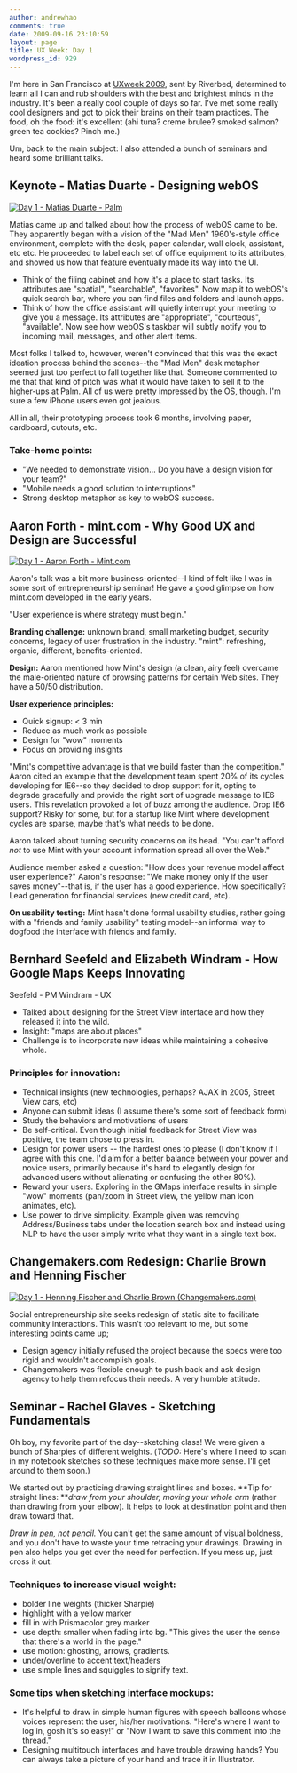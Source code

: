 ```yaml
---
author: andrewhao
comments: true
date: 2009-09-16 23:10:59
layout: page
title: UX Week: Day 1
wordpress_id: 929
---
```


I'm here in San Francisco at [UXweek 2009](http://uxweek.com), sent by Riverbed, determined to learn all I can and rub shoulders with the best and brightest minds in the industry. It's been a really cool couple of days so far. I've met some really cool designers and got to pick their brains on their team practices. The food, oh the food: it's excellent (ahi tuna? creme brulee? smoked salmon? green tea cookies? Pinch me.)

Um, back to the main subject: I also attended a bunch of seminars and heard some brilliant talks.

## Keynote - Matias Duarte - Designing webOS

[![Day 1 - Matias Duarte - Palm](http://farm4.static.flickr.com/3497/3924614801_c437467920.jpg)](http://www.flickr.com/photos/39980698@N02/3924614801/)

Matias came up and talked about how the process of webOS came to be. They apparently began with a vision of the "Mad Men" 1960's-style office environment, complete with the desk, paper calendar, wall clock, assistant, etc etc. He proceeded to label each set of office equipment to its attributes, and showed us how that feature eventually made its way into the UI.

* Think of the filing cabinet and how it's a place to start tasks. Its attributes are "spatial", "searchable", "favorites". Now map it to webOS's quick search bar, where you can find files and folders and launch apps.
* Think of how the office assistant will quietly interrupt your meeting to give you a message. Its attributes are "appropriate", "courteous", "available". Now see how webOS's taskbar will subtly notify you to incoming mail, messages, and other alert items.

Most folks I talked to, however, weren't convinced that this was the exact ideation process behind the scenes--the "Mad Men" desk metaphor seemed just too perfect to fall together like that. Someone commented to me that that kind of pitch was what it would have taken to sell it to the higher-ups at Palm. All of us were pretty impressed by the OS, though. I'm sure a few iPhone users even got jealous.

All in all, their prototyping process took 6 months, involving paper, cardboard, cutouts, etc.

### Take-home points:

* "We needed to demonstrate vision... Do you have a design vision for your team?"	
* "Mobile needs a good solution to interruptions"
* Strong desktop metaphor as key to webOS success.

## Aaron Forth - mint.com - Why Good UX and Design are Successful

[![Day 1 - Aaron Forth - Mint.com](http://farm4.static.flickr.com/3453/3925402006_cc39f62003.jpg)](http://www.flickr.com/photos/39980698@N02/3925402006/)

Aaron's talk was a bit more business-oriented--I kind of felt like I was in some sort of entrepreneurship seminar! He gave a good glimpse on how mint.com developed in the early years.

"User experience is where strategy must begin."

**Branding challenge:** unknown brand, small marketing budget, security concerns, legacy of user frustration in the industry. "mint": refreshing, organic, different, benefits-oriented.

**Design:** Aaron mentioned how Mint's design (a clean, airy feel) overcame the male-oriented nature of browsing patterns for certain Web sites. They have a 50/50 distribution.

**User experience principles:**

* Quick signup: < 3 min
* Reduce as much work as possible
* Design for "wow" moments
* Focus on providing insights

"Mint's competitive advantage is that we build faster than the competition." Aaron cited an example that the development team spent 20% of its cycles developing for IE6--so they decided to drop support for it, opting to degrade gracefully and provide the right sort of upgrade message to IE6 users. This revelation provoked a lot of buzz among the audience. Drop IE6 support? Risky for some, but for a startup like Mint where development cycles are sparse, maybe that's what needs to be done.

Aaron talked about turning security concerns on its head. "You can't afford _not_ to use Mint with your account information spread all over the Web."

Audience member asked a question: "How does your revenue model affect user experience?" Aaron's response: "We make money only if the user saves money"--that is, if the user has a good experience. How specifically? Lead generation for financial services (new credit card, etc).

**On usability testing:** Mint hasn't done formal usability studies, rather going with a "friends and family usability" testing model--an informal way to dogfood the interface with friends and family.

## Bernhard Seefeld and Elizabeth Windram - How Google Maps Keeps Innovating

Seefeld - PM
Windram - UX

* Talked about designing for the Street View interface and how they released it into the wild.
* Insight: "maps are about places"
* Challenge is to incorporate new ideas while maintaining a cohesive whole.

### Principles for innovation:

* Technical insights (new technologies, perhaps? AJAX in 2005, Street View cars, etc)
* Anyone can submit ideas (I assume there's some sort of feedback form)
* Study the behaviors and motivations of users
* Be self-critical. Even though initial feedback for Street View was positive, the team chose to press in.
* Design for power users -- the hardest ones to please (I don't know if I agree with this one. I'd aim for a better balance between your power and novice users, primarily because it's hard to elegantly design for advanced users without alienating or confusing the other 80%).
* Reward your users. Exploring in the GMaps interface results in simple "wow" moments (pan/zoom in Street view, the yellow man icon animates, etc).
* Use power to drive simplicity. Example given was removing Address/Business tabs under the location search box and instead using NLP to have the user simply write what they want in a single text box.

## Changemakers.com Redesign: Charlie Brown and Henning Fischer

[![Day 1 - Henning Fischer and Charlie Brown (Changemakers.com)](http://farm4.static.flickr.com/3534/3924617257_db6f5738b4.jpg)](http://www.flickr.com/photos/39980698@N02/3924617257/)

Social entrepreneurship site seeks redesign of static site to facilitate community interactions. This wasn't too relevant to me, but some interesting points came up;

* Design agency initially refused the project because the specs were too rigid and wouldn't accomplish goals.
* Changemakers was flexible enough to push back and ask design agency to help them refocus their needs. A very humble attitude.

## Seminar - Rachel Glaves - Sketching Fundamentals

Oh boy, my favorite part of the day--sketching class! We were given a bunch of Sharpies of different weights. (_TODO:_ Here's where I need to scan in my notebook sketches so these techniques make more sense. I'll get around to them soon.)

We started out by practicing drawing straight lines and boxes. **Tip for straight lines: **_draw from your shoulder, moving your whole arm_ (rather than drawing from your elbow)_._ It helps to look at destination point and then draw toward that.

_Draw in pen, not pencil._ You can't get the same amount of visual boldness, and you don't have to waste your time retracing your drawings. Drawing in pen also helps you get over the need for perfection. If you mess up, just cross it out.

### Techniques to increase visual weight:

* bolder line weights (thicker Sharpie)
* highlight with a yellow marker
* fill in with Prismacolor grey marker
* use depth: smaller when fading into bg. "This gives the user the sense that there's a world in the page."
* use motion: ghosting, arrows, gradients.
* under/overline to accent text/headers
* use simple lines and squiggles to signify text.

### Some tips when sketching interface mockups:

* It's helpful to draw in simple human figures with speech balloons whose voices represent the user, his/her motivations. "Here's where I want to log in, gosh it's so easy!" or "Now I want to save this comment into the thread."
* Designing multitouch interfaces and have trouble drawing hands? You can always take a picture of your hand and trace it in Illustrator.
